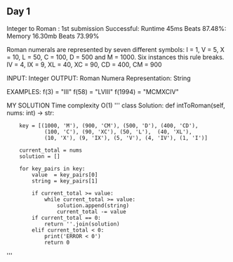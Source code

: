## Day 1 ##
Integer to Roman : 1st submission Successful: Runtime 45ms Beats 87.48%: Memory 16.30mb Beats 73.99%

Roman numerals are represented by seven different symbols: I = 1, V = 5, X = 10, L = 50, C = 100, D = 500 and M = 1000.
Six instances this rule breaks.
  IV = 4, IX = 9, XL = 40, XC = 90, CD = 400, CM = 900 

INPUT: Integer
OUTPUT: Roman Numera Representation: String

EXAMPLES:
f(3) = "III"
f(58) = "LVIII"
f(1994) = "MCMXCIV"

MY SOLUTION
Time complexity O(1)
'''
class Solution:
    def intToRoman(self, nums: int) -> str:
        
        key = [(1000, 'M'), (900, 'CM'), (500, 'D'), (400, 'CD'), 
                (100, 'C'), (90, 'XC'), (50, 'L'),  (40, 'XL'), 
                (10, 'X'), (9, 'IX'), (5, 'V'), (4, 'IV'), (1, 'I')]
        
        current_total = nums
        solution = []

        for key_pairs in key:
            value  = key_pairs[0]
            string = key_pairs[1]

            if current_total >= value:
                while current_total >= value:
                    solution.append(string)
                    current_total -= value
            if current_total == 0:
                return ''.join(solution)
            elif current_total < 0:
                print('ERROR < 0')
                return 0
'''

